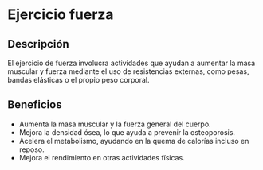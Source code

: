 # Ejercicio fuerza 

## Descripción 
El ejercicio de fuerza involucra actividades que ayudan a aumentar la masa muscular y fuerza mediante el uso de resistencias externas, como pesas, bandas elásticas o el propio peso corporal.

## Beneficios
- Aumenta la masa muscular y la fuerza general del cuerpo.
- Mejora la densidad ósea, lo que ayuda a prevenir la osteoporosis.
- Acelera el metabolismo, ayudando en la quema de calorías incluso en reposo.
- Mejora el rendimiento en otras actividades físicas.
